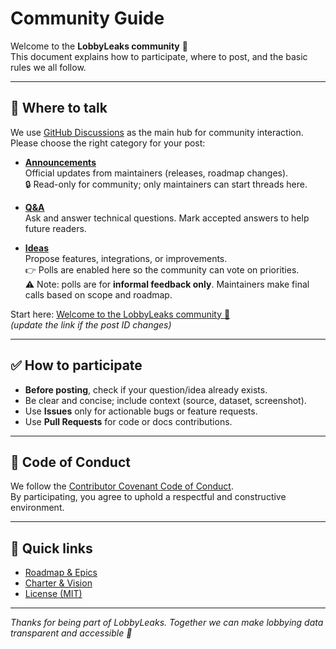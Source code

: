 # Community Guide

Welcome to the **LobbyLeaks community** 👋  
This document explains how to participate, where to post, and the basic rules we all follow.

---

## 💬 Where to talk

We use [GitHub Discussions](../../discussions) as the main hub for community interaction.  
Please choose the right category for your post:

- [**Announcements**](../../discussions/categories/announcements)  
  Official updates from maintainers (releases, roadmap changes).  
  🔒 Read-only for community; only maintainers can start threads here.

- [**Q&A**](../../discussions/categories/q-a)  
  Ask and answer technical questions. Mark accepted answers to help future readers.

- [**Ideas**](../../discussions/categories/ideas)  
  Propose features, integrations, or improvements.  
  👉 Polls are enabled here so the community can vote on priorities.  
  ⚠️ Note: polls are for **informal feedback only**. Maintainers make final calls based on scope and roadmap.

Start here: [Welcome to the LobbyLeaks community 🎉](../../discussions/47)  
*(update the link if the post ID changes)*

---

## ✅ How to participate

- **Before posting**, check if your question/idea already exists.  
- Be clear and concise; include context (source, dataset, screenshot).  
- Use **Issues** only for actionable bugs or feature requests.  
- Use **Pull Requests** for code or docs contributions.  

---

## 🤝 Code of Conduct

We follow the [Contributor Covenant Code of Conduct](../CODE_OF_CONDUCT.md).  
By participating, you agree to uphold a respectful and constructive environment.

---

## 📌 Quick links

- [Roadmap & Epics](../README.md)  
- [Charter & Vision](./charter.md)  
- [License (MIT)](../LICENSE)  

---

*Thanks for being part of LobbyLeaks. Together we can make lobbying data transparent and accessible 🚀*
